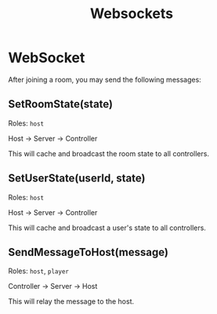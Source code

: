 ﻿---
title: Websockets
nav_order: 4
---


# WebSocket

After joining a room, you may send the following messages:

## SetRoomState(state)

Roles: `host`

Host -> Server -> Controller

This will cache and broadcast the room state to all controllers.

## SetUserState(userId, state)

Roles: `host`

Host -> Server -> Controller

This will cache and broadcast a user's state to all controllers.

## SendMessageToHost(message)

Roles: `host`, `player`

Controller -> Server -> Host

This will relay the message to the host.
